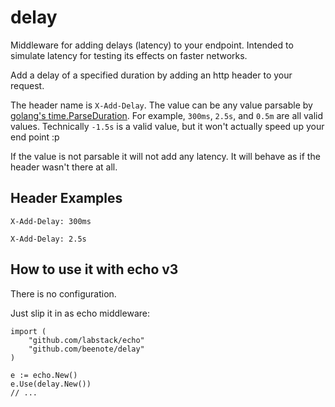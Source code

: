 # delay
Middleware for adding delays (latency) to your endpoint. Intended to simulate latency for testing its effects on faster networks.

Add a delay of a specified duration by adding an http header to your request.

The header name is `X-Add-Delay`. The value can be any value parsable by [golang's time.ParseDuration](http://golang.org/pkg/time/#ParseDuration). For example, `300ms`, `2.5s`, and `0.5m` are all valid values. Technically `-1.5s` is a valid value, but it won't actually speed up your end point :p

If the value is not parsable it will not add any latency. It will behave as if the header wasn't there at all.

## Header Examples

`X-Add-Delay: 300ms`

`X-Add-Delay: 2.5s`

## How to use it with echo v3

There is no configuration.

Just slip it in as echo middleware:

	import (
	    "github.com/labstack/echo"
	    "github.com/beenote/delay"
	)
	
    e := echo.New()
	e.Use(delay.New())
	// ...
